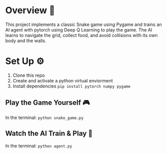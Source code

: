# Overview :snake:
This project implements a classic Snake game using Pygame and trains an AI agent with pytorch using Deep Q Learning to play the game. 
The AI learns to navigate the grid, collect food, and avoid collisions with its own body and the walls.

# Set Up :gear:
1. Clone this repo
2. Create and activate a python virtual enviorment
3. Install dependencies `pip install pytorch numpy pygame`

## Play the Game Yourself :video_game:
  In the terminal: `python snake_game.py`

## Watch the AI Train & Play :robot:
  In the terminal: `python agent.py`
  
